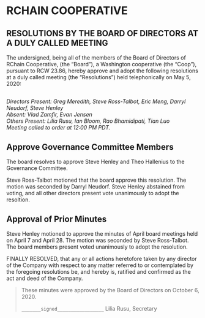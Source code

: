<!Markdown rendering of [20200505_minutes.pdf](/2020/05-05/20200505_minutes.pdf)->

# RCHAIN COOPERATIVE

## RESOLUTIONS BY THE BOARD OF DIRECTORS AT A DULY CALLED MEETING

The undersigned, being all of the members of the Board of Directors of RChain Cooperative, (the “Board”), a Washington cooperative (the “Coop”), pursuant to RCW 23.86, hereby approve and adopt the following resolutions at a duly called meeting (the “Resolutions”) held telephonically on May 5, 2020:

##

*Directors Present: Greg Meredith, Steve Ross-Talbot, Eric Meng, Darryl Neudorf, Steve Henley* \
*Absent:  Vlad Zamfir, Evan Jensen* \
*Others Present:  Lilia Rusu, Ian Bloom, Rao Bhamidipati, Tian Luo* \
*Meeting called to order at 12:00 PM PDT.*

##

## Approve Governance Committee Members
The board resolves to approve Steve Henley and Theo Hallenius to the Governance Committee.

Steve Ross-Talbot motioned that the board approve this resolution. The motion was seconded by Darryl Neudorf. Steve Henley abstained from voting, and all other directors present vote unanimously to adopt the resoltion.

##

## Approval of Prior Minutes
Steve Henley motioned to approve the minutes of April board meetings held on April 7 and April 28. The motion was seconded by Steve Ross-Talbot. The board members present voted unanimously to adopt the resolution.

FINALLY RESOLVED, that any or all actions heretofore taken by any director of the Company with respect to any matter referred to or contemplated by the foregoing resolutions be, and hereby is, ratified and confirmed as the act and deed of the Company.

>These minutes were approved by the Board of Directors on October 6, 2020.
>
> `_______signed_________________`
> Lilia Rusu, Secretary
